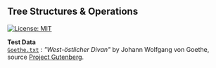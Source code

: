 ## Tree Structures & Operations
[![License: MIT](https://img.shields.io/badge/License-MIT-yellow.svg)](./LICENSE)

**Test Data**<br />
[`Goethe.txt`](./data/Goethe.txt) : *"West-östlicher Divan"* by Johann Wolfgang von Goethe, source [Project Gutenberg](https://www.gutenberg.org).<br />
